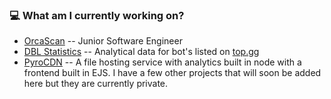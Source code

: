 <!--### ❓ Who am I? 🤖-->
<!-- ![GitHub metrics](https://github.com/Luke-6723/Luke-6723/blob/master/github-metrics.svg)<br> -->
### 💻 What am I currently working on?
- [OrcaScan](https://orcascan.com) -- Junior Software Engineer
- [DBL Statistics](https://dblstats.com) -- Analytical data for bot's listed on [top.gg](https://top.gg)
- [PyroCDN](https://pyrocdn.com) -- A file hosting service with analytics built in node with a frontend built in EJS.
I have a few other projects that will soon be added here but they are currently private.
